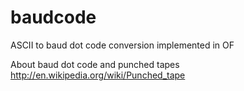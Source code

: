 baudcode
========

ASCII to baud dot code conversion implemented in OF

About baud dot code and punched tapes http://en.wikipedia.org/wiki/Punched_tape

